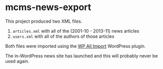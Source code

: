 # mcms-news-export

This project produced two XML files.

1. `articles.xml` with all of the (2001-10 - 2013-11) news articles
2. `users.xml` with all of the authors of those articles

Both files were imported using the [WP All Import](http://www.wpallimport.com) WordPress plugin.

The in-WordPress news site has launched and this will probably never be used again.
